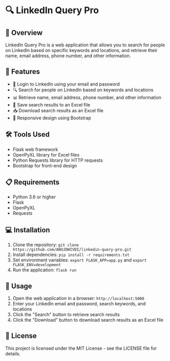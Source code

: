 # 🔍 LinkedIn Query Pro

## 📝 Overview
LinkedIn Query Pro is a web application that allows you to search for people on LinkedIn based on specific keywords and locations, and retrieve their name, email address, phone number, and other information.

## 🚀 Features
- 🔐 Login to LinkedIn using your email and password
- 🔍 Search for people on LinkedIn based on keywords and locations
- 📊 Retrieve name, email address, phone number, and other information
- 💾 Save search results to an Excel file
- 📥 Download search results as an Excel file
- 🎨 Responsive design using Bootstrap

## 🛠️ Tools Used
- Flask web framework
- OpenPyXL library for Excel files
- Python Requests library for HTTP requests
- Bootstrap for front-end design

## 📋 Requirements
- Python 3.6 or higher 
- Flask 
- OpenPyXL
- Requests

## 💻 Installation
1. Clone the repository: `git clone https://github.com/ANUJDWIVDI/linkedin-query-pro.git`
2. Install dependencies: `pip install -r requirements.txt`
3. Set environment variables: `export FLASK_APP=app.py` and `export FLASK_ENV=development`
4. Run the application: `flask run`

## 📖 Usage
1. Open the web application in a browser: `http://localhost:5000`
2. Enter your LinkedIn email and password, search keywords, and locations
3. Click the "Search" button to retrieve search results
4. Click the "Download" button to download search results as an Excel file

## 📜 License
This project is licensed under the MIT License - see the LICENSE file for details.
